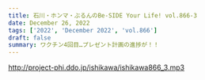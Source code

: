 ```yaml
---
title: 石川・ホンマ・ぶるんのBe-SIDE Your Life! vol.866-3
date: December 26, 2022
tags: ['2022', 'December 2022', 'vol.866']
draft: false
summary: ワクチン4回目…プレゼント計画の進捗が！！
---
```


http://project-phi.ddo.jp/ishikawa/ishikawa866_3.mp3